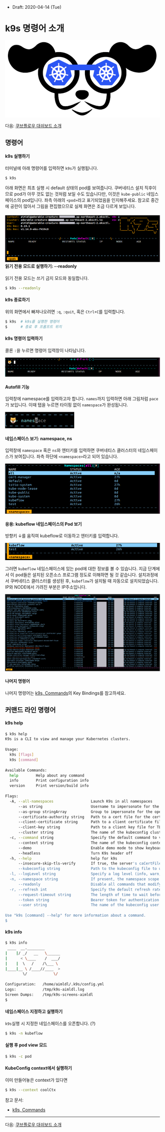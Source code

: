 * Draft: 2020-04-14 (Tue)

# k9s 명령어 소개

<img src="../images/k9s.png">

다음: [쿠브플로우 대쉬보드 소개](how_to/introducing_kubeflow_central_dashboard.md)

## 명령어

#### k9s 실행하기

터미널에 아래 명령어를 입력하면 `k9s`가 실행됩니다.

```bash
$ k9s
```


아래 화면은 최초 실행 시 default 상태의 pod를 보여줍니다. 쿠버네티스 설치 직후이므로 pod가 아무 것도 없는 것처럼 보일 수도 있습니다만, 이것은 `kube-public` 네임스페이스의 pod입니다. 좌측 아래의 `<pod>`라고 표기되었음을 인지해주세요. 참고로 중간에 공란이 많아서 그림을 편집했으므로 실제 화면은 조금 다르게 보입니다.

#### <img src="../images/kubernetes-k9s-first_launch.png">읽기 전용 모드로 실행하기: --readonly

읽기 전용 모드는 쓰기 금지 모드와 동일합니다.

```bash
$ k9s --readonly
```

#### k9s 종료하기

위의 화면에서 빠져나오려면 `:q`, `:quit`, 혹은 `Ctrl+C`를 입력합니다.

```bash
$ k9s  # k9s를 실행한 명령어
$      # 종료 후 프롬프트 위치
```

#### k9s 명령어 입력하기

콜론 `:`을 누르면 명령어 입력창이 나타납니다.

<img src="images/kubernetes-k9s-commands-colone.png">

#### Autofill 기능

입력창에 namespace를 입력하고자 합니다. `names`까지 입력하면 아래 그림처럼 `pace`가 보입니다. 이때 탭을 누르면 타이핑 없이 `namespace`가 완성됩니다.

<img src="images/kubernetes-k9s-commands-names.png">

#### 네임스페이스 보기: namespace, ns

입력창에 `namespace` 혹은 `ns`와 엔터키를 입력하면 쿠버네티스 클러스터의 네임스페이스가 보여집니다. 좌측 하단에 `<namespace>`라고 되어 있습니다.

<img src="images/kubernetes-k9s-commands-namespace.png">

#### 응용: kubeflow 네임스페이스의 Pod 보기

방향키 ↓를 움직여 kubeflow로 이동하고 엔터키를 입력합니다.

<img src="images/kubernetes-k9s-commands-namespace-kubeflow.png">

그러면 `kubeflow` 네임스페이스에 있는 pod에 대한 정보를 볼 수 있습니다. 지금 단계에서 이 pod들은 설치된 오픈소스 프로그램 정도로 이해하면 될 것 같습니다. 설치과정에서 쿠버네티스 클러스터를 생성된 후, `kubeflow`가 설치될 때 자동으로 설치되었습니다. IP와 NODE에서 가려진 부분은 IP주소입니다. 

<img src="images/kubernetes-k9s-commands-namespace-kubeflow-pods.png">

#### 나머지 명령어

나머지 명령어는 [k9s, Commands](https://k9scli.io/topics/commands/)의 Key Bindings를 참고하세요.

## 커맨드 라인 명령어

#### k9s help

```bash
$ k9s help
K9s is a CLI to view and manage your Kubernetes clusters.

Usage:
  k9s [flags]
  k9s [command]

Available Commands:
  help        Help about any command
  info        Print configuration info
  version     Print version/build info

Flags:
  -A, --all-namespaces                 Launch K9s in all namespaces
      --as string                      Username to impersonate for the operation
      --as-group stringArray           Group to impersonate for the operation
      --certificate-authority string   Path to a cert file for the certificate authority
      --client-certificate string      Path to a client certificate file for TLS
      --client-key string              Path to a client key file for TLS
      --cluster string                 The name of the kubeconfig cluster to use
  -c, --command string                 Specify the default command to view when the application launches
      --context string                 The name of the kubeconfig context to use
      --demo                           Enable demo mode to show keyboard commands
      --headless                       Turn K9s header off
  -h, --help                           help for k9s
      --insecure-skip-tls-verify       If true, the server's caCertFile will not be checked for validity
      --kubeconfig string              Path to the kubeconfig file to use for CLI requests
  -l, --logLevel string                Specify a log level (info, warn, debug, error, fatal, panic, trace) (default "info")
  -n, --namespace string               If present, the namespace scope for this CLI request
      --readonly                       Disable all commands that modify the cluster
  -r, --refresh int                    Specify the default refresh rate as an integer (sec) (default 2)
      --request-timeout string         The length of time to wait before giving up on a single server request
      --token string                   Bearer token for authentication to the API server
      --user string                    The name of the kubeconfig user to use

Use "k9s [command] --help" for more information about a command.
$
```

#### k9s info

```bash
$ k9s info
 ____  __.________       
|    |/ _/   __   \______
|      < \____    /  ___/
|    |  \   /    /\___ \ 
|____|__ \ /____//____  >
        \/            \/ 

Configuration:   /home/aimldl/.k9s/config.yml
Logs:            /tmp/k9s-aimldl.log
Screen Dumps:    /tmp/k9s-screens-aimldl
$
```

#### 네임스페이스 지정하고 실행하기

`k9s`실행 시 지정한 네임스페이스를 오픈합니다. (?)

```bash
$ k9s -n kubeflow
```

#### 실행 후 pod view 모드

```bash
$ k9s -c pod
```

#### KubeConfig context에서 실행하기

이미 만들어놓은 context가 있다면

```bash
$ k9s --context coolCtx
```

참고 문서:

* [k9s, Commands](https://k9scli.io/topics/commands/)

----------

다음: [쿠브플로우 대쉬보드 소개](how_to/introducing_kubeflow_central_dashboard.md)